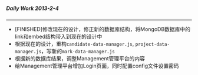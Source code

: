 ##### Daily Work 2013-2-4
***************************

+ [FINISHED]修改现在的设计，修正新的数据库结构，将MongoDB数据库中的link和embed结构带入到现在的设计中
+ 根据现在的设计，重构`candidate-data-manager.js`, `project-data-manager.js`，写新的`mark-data-manager.js`
+ 根据新的数据库结果，调整Management管理平台的内容
+ 给Management管理平台增加Login页面，同时配置config文件设置密码


